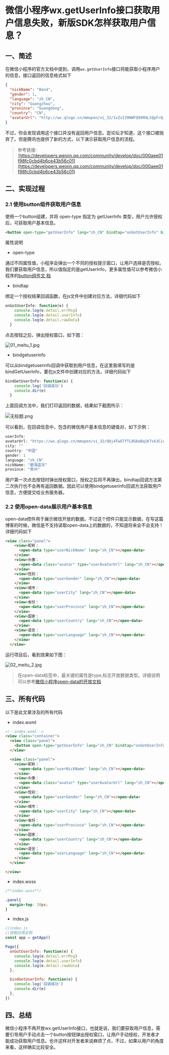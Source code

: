# 微信小程序wx.getUserInfo接口获取用户信息失败，新版SDK怎样获取用户信息？

## 一、简述

在微信小程序的官方文档中提到，调用`wx.getUserInfo`接口将能获取小程序用户的信息，接口返回的信息格式如下

```json
{
  "nickName": "Band",
  "gender": 1,
  "language": "zh_CN",
  "city": "Guangzhou",
  "province": "Guangdong",
  "country": "CN",
  "avatarUrl": "http://wx.qlogo.cn/mmopen/vi_32/1vZvI39NWFQ9XM4LtQpFrQJ1xlgZxx3w7bQxKARol6503Iuswjjn6nIGBiaycAjAtpujxyzYsrztuuICqIM5ibXQ/0"
}
```

不过，你会发现调用这个接口并没有返回用户信息。逛论坛才知道，这个接口被抛弃了。但是腾讯也提供了新的方式，以下演示获取用户信息的流程。

>参考链接: [https://developers.weixin.qq.com/community/develop/doc/000aee01f98fc0cbd4b6ce43b56c01](https://developers.weixin.qq.com/community/develop/doc/000aee01f98fc0cbd4b6ce43b56c01)
>

## 二、实现过程

### 2.1 使用button组件获取用户信息

使用一个button组建，并将 open-type 指定为 getUserInfo 类型，用户允许授权后，可获取用户基本信息。

```html
<button open-type="getUserInfo" lang="zh_CN" bindtap="onGotUserInfo" bindgetuserinfo="bindGetUserInfo">获取用户信息</button>
```

属性说明

- open-type

通过不同属性值，小程序会弹出一个不同的授权提示窗口，让用户选择是否授权。我们要获取用户信息，所以值指定的是getUserInfo，更多属性值可以参考微信小程序的[button组件文
档](https://developers.weixin.qq.com/miniprogram/dev/component/button.html)

- bindtap

绑定一个授权结果回调函数，在js文件中创建对应方法，详细代码如下

```javascript
onGotUserInfo: function(e) {
    console.log(e.detail.errMsg)
    console.log(e.detail.userInfo)
    console.log(e.detail.rawData)
  }
```

点击按钮之后，弹出授权窗口，如下图：

![01_meitu_1.jpg](../img/02-01.jpeg)

- bindgetuserinfo

可以从bindgetuserinfo回调中获取到用户信息，在这里我填写的是bindGetUserInfo，要在js文件中创建对应的方法，详细代码如下

```javascript
bindGetUserInfo: function(e) {
    console.log('回调成功')
    console.dir(e)
  }
```

上面回调方法中，我们打印返回的数据，结果如下截图所示：

![无标题.png](../img/02-02.pn)

可以看到，在回调信息中，包含的微信用户基本信息的键值对，如下示例：

```javascript
userInfo:
avatarUrl: "https://wx.qlogo.cn/mmopen/vi_32/Q0j4TwGTfTL8G6eBq1K7sk3CiceZ1vbY9IHO4kmJWQyFcEPc9trIGADva7ricI1ic7Zia8eWYAy4LLJwueejXOwKcg/132"
city: ""
country: "中国"
gender: 1
language: "zh_CN"
nickName: "碧海蓝天"
province: "贵州"
```

用户第一次点击按钮时弹出授权窗口，授权之后将不再弹出，bindtap回调方法第二次执行也不会再有返回数据。因此可以使用bindgetuserinfo回调方法获取用户信息，方便提交给业务服务器。

### 2.2 使用open-data展示用户基本信息

open-data控件用于展示微信开放的数据。不过这个控件只能显示数据，在写这篇博客的时候，微信是不支持读取open-data上的数据的，不知道将来会不会支持！
详细代码如下

```html
<view class="panel">
    <view>昵称：
      <open-data type="userNickName" lang="zh_CN"></open-data>
    </view>
    <view>头像：
      <open-data class="avatar" type="userAvatarUrl" lang="zh_CN"></open-data>
    </view>
    <view>性别：
      <open-data type="userGender" lang="zh_CN"></open-data>
    </view>
    <view>城市：
      <open-data type="userCity" lang="zh_CN"></open-data>
    </view>
    <view>省份：
      <open-data type="userProvince" lang="zh_CN"></open-data>
    </view>
    <view>国家：
      <open-data type="userCountry" lang="zh_CN"></open-data>
    </view>
    <view>语言：
      <open-data type="userLanguage" lang="zh_CN"></open-data>
    </view>
  </view>
```

运行项目后，看到效果如下图：

![02_meitu_2.jpg](../img/02-03.jpeg)

>在open-data标签中，最关键的属性是type,标志开放数据类型。详细说明可以参考[微信小程序open-data的开放文档](https://developers.weixin.qq.com/miniprogram/dev/component/open-data.html)
>

## 三、所有代码

以下是此文章涉及的所有代码

- index.wxml

```html
<!--index.wxml-->
<view class="container">
  <view class="panel">
    <button open-type="getUserInfo" lang="zh_CN" bindtap="onGotUserInfo" bindgetuserinfo="bindGetUserInfo">获取用户信息</button>
  </view>

  <view class="panel">
    <view>昵称：
      <open-data type="userNickName" lang="zh_CN"></open-data>
    </view>
    <view>头像：
      <open-data class="avatar" type="userAvatarUrl" lang="zh_CN"></open-data>
    </view>
    <view>性别：
      <open-data type="userGender" lang="zh_CN"></open-data>
    </view>
    <view>城市：
      <open-data type="userCity" lang="zh_CN"></open-data>
    </view>
    <view>省份：
      <open-data type="userProvince" lang="zh_CN"></open-data>
    </view>
    <view>国家：
      <open-data type="userCountry" lang="zh_CN"></open-data>
    </view>
    <view>语言：
      <open-data type="userLanguage" lang="zh_CN"></open-data>
    </view>
  </view>

</view>
```

- index.wxss

```css
/**index.wxss**/

.panel{
  margin-top: 20px;
}
```

- index.js

```javascript
//index.js
//获取应用实例
const app = getApp()

Page({
  onGotUserInfo: function(e) {
    console.log(e.detail.errMsg)
    console.log(e.detail.userInfo)
    console.log(e.detail.rawData)
  },

  bindGetUserInfo: function(e) {
    console.log('回调成功')
    console.dir(e)
  },
})
```

## 四、总结

微信小程序不再开放wx.getUserInfo接口，也就是说，我们要获取用户信息，需要引导用户手动点击一个button按钮弹出授权窗口，让用户手动授权，开发者才能成功获取用户信息。也许这样对开发者来说麻烦了点，不过，如果以用户的角度来看，这样确实比较安全。
